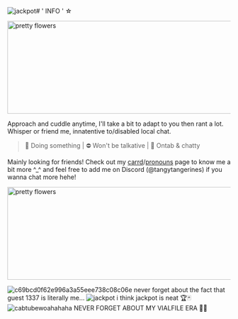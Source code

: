![jackpot](https://github.com/user-attachments/assets/1b86fa0d-97f3-4c49-9657-e0448bbb9314)# ' INFO '  ☆

<img width="2048" height="209" alt="pretty flowers" src="https://github.com/user-attachments/assets/e56c72bc-db04-4a4f-8eea-a6f39762e452" />

Approach and cuddle anytime, I'll take a bit to adapt to you then rant a lot. Whisper or friend me, innatentive to/disabled local chat.

> 🌙 Doing something | ⛔ Won't be talkative | 💬 Ontab & chatty

  Mainly looking for friends! Check out my [carrd](https://tangytangerines.carrd.co/#)/[pronouns](https://en.pronouns.page/@tangytangerines) page to know me a bit more ^_^ and feel free to add me on Discord (@tangytangerines) if you wanna chat more hehe!
  

<img width="2048" height="209" alt="pretty flowers" src="https://github.com/user-attachments/assets/78f1f9c7-29f4-4edb-8fde-b161c5e54f43" />

![c69bcd0f62e996a3a55eee738c08c06e](https://github.com/user-attachments/assets/740db627-0f3b-4ca5-bacc-8190eac808cf) 
never forget about the fact 
that guest 1337 is literally me... 
![jackpot](https://github.com/user-attachments/assets/8ac51521-0472-4849-9c73-bf7b57f37b6c)
i think jackpot is neat  🏆🃏
![cabtubewoahahaha](https://github.com/user-attachments/assets/5eaf139a-8da6-4e59-861f-833790bcd390)
NEVER FORGET ABOUT MY VIALFILE ERA 🧪📁

